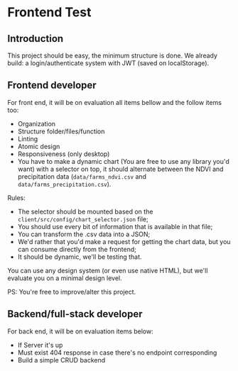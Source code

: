 # Frontend Test

## Introduction

This project should be easy, the minimum structure is done. We already build: a login/authenticate system with JWT (saved on localStorage).

## Frontend developer

For front end, it will be on evaluation all items bellow and the follow items too:

- Organization
- Structure folder/files/function
- Linting
- Atomic design
- Responsiveness (only desktop)
- You have to make a dynamic chart (You are free to use any library you'd want) with a selector on top, it should alternate between the NDVI and precipitation data (`data/farms_ndvi.csv` and `data/farms_precipitation.csv`).

Rules:
  - The selector should be mounted based on the `client/src/config/chart_selector.json` file;
  - You should use every bit of information that is available in that file;
  - You can transform the .csv data into a JSON;
  - We'd rather that you'd make a request for getting the chart data, but you can consume directly from the frontend;
  - It should be dynamic, we'll be testing that.

You can use any design system (or even use native HTML), but we'll evaluate you on a minimal design level.

PS: You're free to improve/alter this project.

## Backend/full-stack developer

For back end, it will be on evaluation items below:

- If Server it's up
- Must exist 404 response in case there's no endpoint corresponding
- Build a simple CRUD backend
